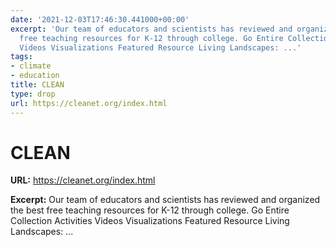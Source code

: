 ```yaml
---
date: '2021-12-03T17:46:30.441000+00:00'
excerpt: 'Our team of educators and scientists has reviewed and organized the best
  free teaching resources for K-12 through college. Go Entire Collection Activities
  Videos Visualizations Featured Resource Living Landscapes: ...'
tags:
- climate
- education
title: CLEAN
type: drop
url: https://cleanet.org/index.html
---
```


# CLEAN

**URL:** https://cleanet.org/index.html

**Excerpt:** Our team of educators and scientists has reviewed and organized the best free teaching resources for K-12 through college. Go Entire Collection Activities Videos Visualizations Featured Resource Living Landscapes: ...
